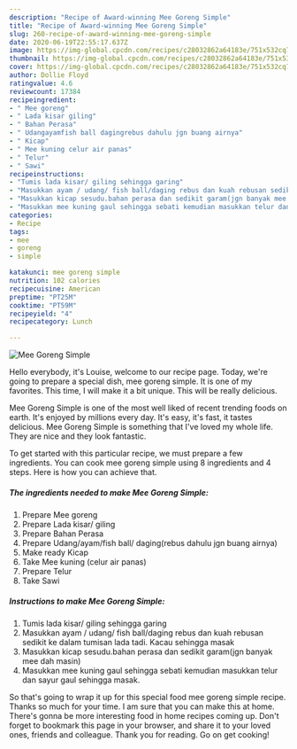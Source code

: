 ```yaml
---
description: "Recipe of Award-winning Mee Goreng Simple"
title: "Recipe of Award-winning Mee Goreng Simple"
slug: 260-recipe-of-award-winning-mee-goreng-simple
date: 2020-06-19T22:55:17.637Z
image: https://img-global.cpcdn.com/recipes/c28032862a64183e/751x532cq70/mee-goreng-simple-resipi-foto-utama.jpg
thumbnail: https://img-global.cpcdn.com/recipes/c28032862a64183e/751x532cq70/mee-goreng-simple-resipi-foto-utama.jpg
cover: https://img-global.cpcdn.com/recipes/c28032862a64183e/751x532cq70/mee-goreng-simple-resipi-foto-utama.jpg
author: Dollie Floyd
ratingvalue: 4.6
reviewcount: 17384
recipeingredient:
- " Mee goreng"
- " Lada kisar giling"
- " Bahan Perasa"
- " Udangayamfish ball dagingrebus dahulu jgn buang airnya"
- " Kicap"
- " Mee kuning celur air panas"
- " Telur"
- " Sawi"
recipeinstructions:
- "Tumis lada kisar/ giling sehingga garing"
- "Masukkan ayam / udang/ fish ball/daging rebus dan kuah rebusan sedikit ke dalam tumisan lada tadi. Kacau sehingga masak"
- "Masukkan kicap sesudu.bahan perasa dan sedikit garam(jgn banyak mee dah masin)"
- "Masukkan mee kuning gaul sehingga sebati kemudian masukkan telur dan sayur gaul sehingga masak."
categories:
- Recipe
tags:
- mee
- goreng
- simple

katakunci: mee goreng simple 
nutrition: 102 calories
recipecuisine: American
preptime: "PT25M"
cooktime: "PT59M"
recipeyield: "4"
recipecategory: Lunch

---
```



![Mee Goreng Simple](https://img-global.cpcdn.com/recipes/c28032862a64183e/751x532cq70/mee-goreng-simple-resipi-foto-utama.jpg)

Hello everybody, it's Louise, welcome to our recipe page. Today, we're going to prepare a special dish, mee goreng simple. It is one of my favorites. This time, I will make it a bit unique. This will be really delicious.

Mee Goreng Simple is one of the most well liked of recent trending foods on earth. It's enjoyed by millions every day. It's easy, it's fast, it tastes delicious. Mee Goreng Simple is something that I've loved my whole life. They are nice and they look fantastic.




To get started with this particular recipe, we must prepare a few ingredients. You can cook mee goreng simple using 8 ingredients and 4 steps. Here is how you can achieve that.

<!--inarticleads1-->

##### The ingredients needed to make Mee Goreng Simple:

1. Prepare  Mee goreng
1. Prepare  Lada kisar/ giling
1. Prepare  Bahan Perasa
1. Prepare  Udang/ayam/fish ball/ daging(rebus dahulu jgn buang airnya)
1. Make ready  Kicap
1. Take  Mee kuning (celur air panas)
1. Prepare  Telur
1. Take  Sawi




<!--inarticleads2-->

##### Instructions to make Mee Goreng Simple:

1. Tumis lada kisar/ giling sehingga garing
1. Masukkan ayam / udang/ fish ball/daging rebus dan kuah rebusan sedikit ke dalam tumisan lada tadi. Kacau sehingga masak
1. Masukkan kicap sesudu.bahan perasa dan sedikit garam(jgn banyak mee dah masin)
1. Masukkan mee kuning gaul sehingga sebati kemudian masukkan telur dan sayur gaul sehingga masak.




So that's going to wrap it up for this special food mee goreng simple recipe. Thanks so much for your time. I am sure that you can make this at home. There's gonna be more interesting food in home recipes coming up. Don't forget to bookmark this page in your browser, and share it to your loved ones, friends and colleague. Thank you for reading. Go on get cooking!
